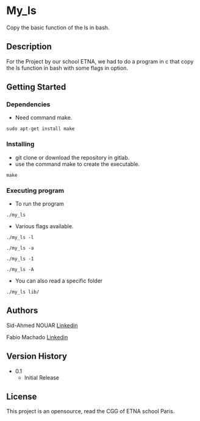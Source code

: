 # My_ls

Copy the basic function of the ls in bash.

## Description

For the Project by our school ETNA, we had to do a program in c that copy the ls function in bash with some flags in option.

## Getting Started

### Dependencies

* Need command make. 
```
sudo apt-get install make
```

### Installing

* git clone or download the repository in gitlab.
* use the command make to create the executable.
```
make
```

### Executing program

* To run the program
```
./my_ls
```
* Various flags available.
```
./my_ls -l
```
```
./my_ls -a
```
```
./my_ls -1
```
```
./my_ls -A
```
* You can also read a specific folder
```
./my_ls lib/
```

## Authors

Sid-Ahmed NOUAR  [Linkedin](https://www.linkedin.com/in/sid-ahmed-nouar-4347b5159/)

Fabio Machado   [Linkedin](https://www.linkedin.com/in/fabio-aires-machado/)

## Version History

* 0.1
    * Initial Release

## License

This project is an opensource, read the CGG of ETNA school Paris.

